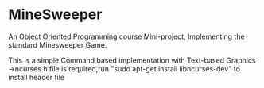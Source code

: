 # MineSweeper
An Object Oriented Programming course Mini-project, Implementing the standard Minesweeper Game.

This is a simple Command based implementation with Text-based Graphics
->ncurses.h file is required,run "sudo apt-get install libncurses-dev" to install header file
